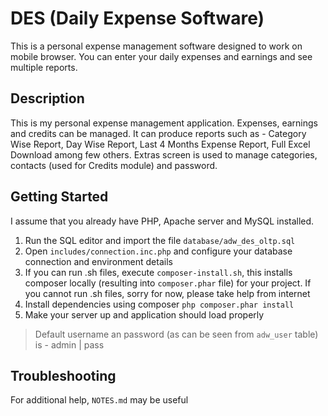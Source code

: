 # DES (Daily Expense Software)
This is a personal expense management software designed to work on mobile browser. You can enter your daily expenses and earnings and see multiple reports.

## Description
This is my personal expense management application. Expenses, earnings and credits can be managed. It can produce reports such as - Category Wise Report, Day Wise Report, Last 4 Months Expense Report, Full Excel Download among few others. Extras screen is used to manage categories, contacts (used for Credits module) and password.

## Getting Started
I assume that you already have PHP, Apache server and MySQL installed.

1. Run the SQL editor and import the file `database/adw_des_oltp.sql`
1. Open `includes/connection.inc.php` and configure your database connection and environment details
1. If you can run .sh files, execute `composer-install.sh`, this installs composer locally (resulting into `composer.phar` file) for your project. If you cannot run .sh files, sorry for now, please take help from internet
1. Install dependencies using composer `php composer.phar install`
1. Make your server up and application should load properly

> Default username an password (as can be seen from `adw_user` table) is - admin | pass

## Troubleshooting
For additional help, `NOTES.md` may be useful
